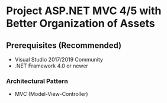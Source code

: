 # Project ASP.NET MVC 4/5 with Better Organization of Assets

## Prerequisites (Recommended)

- Visual Studio 2017/2019 Community
- .NET Framework 4.0 or newer

### Architectural Pattern
- MVC (Model-View-Controller)
